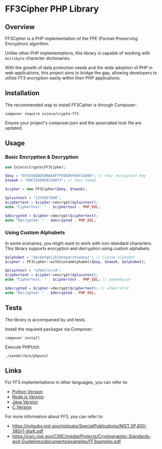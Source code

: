 # FF3Cipher PHP Library

## Overview

FF3Cipher is a PHP implementation of the FPE (Format-Preserving Encryption) algorithm.

Unlike other PHP implementations, this library is capable of working with `multibyte`
character dictionaries.

With the growth of data protection needs and the wide adoption of PHP in web
applications, this project aims to bridge the gap, allowing developers to utilize
FF3 encryption easily within their PHP applications.

## Installation

The recommended way to install FF3Cipher is through Composer:

```shell
composer require ivinco/crypto-ff3
```

Ensure your project's composer.json and the associated lock file are updated.

## Usage

### Basic Encryption & Decryption

```php
use Ivinco\Crypto\FF3Cipher;

$key = "EF4359D8D580AA4F7F036D6F04FC6A94"; // Your encryption key
$tweak = "D8E7920AFA330A73"; // Your tweak

$cipher = new FF3Cipher($key, $tweak);

$plaintext = "1234567890";
$ciphertext = $cipher->encrypt($plaintext);
echo "Ciphertext: " . $ciphertext . PHP_EOL;

$decrypted = $cipher->decrypt($ciphertext);
echo "Decrypted: " . $decrypted . PHP_EOL;
```

### Using Custom Alphabets

In some scenarios, you might want to work with non-standard characters.
This library supports encryption and decryption using custom alphabets:

```php
$alphabet = "abcdefghijklmnopqrstuvwxyz"; // Custom alphabet
$cipher = FF3Cipher::withCustomAlphabet($key, $tweak, $alphabet);

$plaintext = "wfmwlrorcd";
$ciphertext = $cipher->encrypt($plaintext);
echo "Ciphertext: " . $ciphertext . PHP_EOL; // ywowehycyd

$decrypted = $cipher->decrypt($ciphertext); // wfmwlrorcd
echo "Decrypted: " . $decrypted . PHP_EOL;
```

## Tests

The library is accompanied by unit tests.

Install the required packages via Composer:

```shell
composer install
```

Execute PHPUnit:

```shell
./vendor/bin/phpunit
```

## Links

For FF3 implementations in other languages, you can refer to:

* [Python Version](https://github.com/mysto/python-fpe)
* [Node.js Version](https://github.com/mysto/node-fpe)
* [Java Version](https://github.com/mysto/java-fpe)
* [C Version](https://github.com/mysto/clang-fpe)

For more information about FF3, you can refer to:

* https://nvlpubs.nist.gov/nistpubs/SpecialPublications/NIST.SP.800-38Gr1-draft.pdf
* https://csrc.nist.gov/CSRC/media/Projects/Cryptographic-Standards-and-Guidelines/documents/examples/FF3samples.pdf
